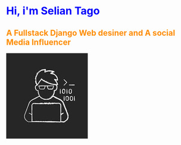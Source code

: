 <style>
H1{color:Blue !important;}
H2{color:DarkOrange !important;}
p{color:Black !important;}
</style>

# Hi, i'm Selian Tago
## A Fullstack Django Web desiner and A social Media Influencer
![Selian](images/avatar.jpg)


